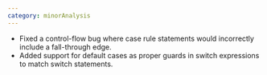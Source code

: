```yaml
---
category: minorAnalysis
---
```

* Fixed a control-flow bug where case rule statements would incorrectly include a fall-through edge.
* Added support for default cases as proper guards in switch expressions to match switch statements.
